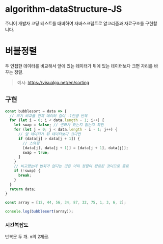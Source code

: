 # algorithm-dataStructure-JS
주니어 개발자 코딩 테스트를 대비하여 자바스크립트로 알고리즘과 자료구조를 구현합니다.

# 버블정렬

두 인접한 데이터를 비교해서 앞에 있는 데이터가 뒤에 있는 데이터보다 크면 자리를 바꾸는 정렬.

> 예시: https://visualgo.net/en/sorting

## 구현

```js
const bubblesort = data => {
  // 크기 비교를 전체 데이터 길이 -1만큼 반복
  for (let i = 0; i < data.length - 1; i++) {
    let swap = false; // 변화가 있는지 없는지 확인
    for (let j = 0; j < data.length - i - 1; j++) {
      // 앞 데이터가 뒤 데이터보다 크다면
      if (data[j] > data[j + 1]) {
        // 스와핑
        [data[j], data[j + 1]] = [data[j + 1], data[j]];
        swap = true;
      }
    }
    // 비교했는데 변화가 없다는 것은 이미 정렬이 완료된 것이므로 종료
    if (!swap) {
      break;
    }
  }
  return data;
}

const array = [12, 44, 56, 34, 87, 32, 75, 1, 3, 6, 2];

console.log(bubblesort(array));
```

### 시간복잡도
반복문 두 개. n의 2제곱.
